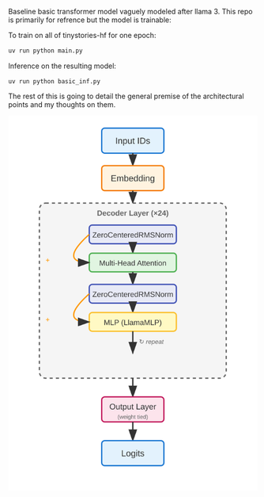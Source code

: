 Baseline basic transformer model vaguely modeled after llama 3. This repo is primarily for refrence but the model is trainable:

To train on all of tinystories-hf for one epoch:
```python
uv run python main.py
```

Inference on the resulting model:
```
uv run python basic_inf.py
```

The rest of this is going to detail the general premise of the architectural points and my thoughts on them.

![Architecture](architecture.svg)
